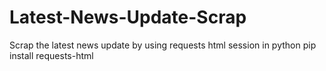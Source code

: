 # Latest-News-Update-Scrap
Scrap the latest news update by using requests html session in python
pip install requests-html
